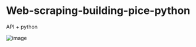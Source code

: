 # Web-scraping-building-pice-python
API + python 

![image](https://user-images.githubusercontent.com/64776908/124860864-12274380-dfe5-11eb-9bb0-c6a018058c5a.png)
